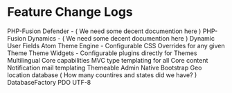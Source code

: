 Feature Change Logs
=======================

PHP-Fusion Defender - ( We need some decent documention here )
PHP-Fusion Dynamics - ( We need some decent documention here )
Dynamic User Fields
Atom Theme Engine - Configurable CSS Overrides for any given Theme
Theme Widgets - Configurable plugins directly for Themes
Multilingual Core capabilities
MVC type templating for all Core content
Notification mail templating
Themeable Admin
Native Bootstrap
Geo location database ( How many countires and states did we have? )
DatabaseFactory
PDO
UTF-8
